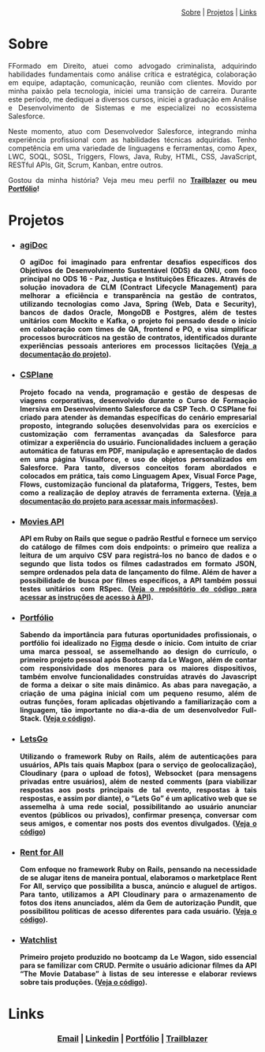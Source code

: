 <p align="right">
    <a href="#heading-sobre"> Sobre</a> |
    <a href="#heading-projetos"> Projetos</a> |
    <a href="#heading-contato"> Links</a> 
  </p>
  <h1 align="left" id="heading-sobre"> Sobre </h1>
  <div>
    <p align="justify"> FFormado em Direito, atuei como advogado criminalista, adquirindo habilidades fundamentais como análise crítica e estratégica, colaboração em equipe, adaptação, comunicação, reunião com clientes. Movido por minha paixão pela tecnologia, iniciei uma transição de carreira. Durante este período, me dediquei a diversos cursos, iniciei a graduação em Análise e Desenvolvimento de Sistemas e me especializei no ecossistema Salesforce. </p>
    <p align="justify"> Neste momento, atuo com Desenvolvedor Salesforce, integrando minha experiência profissional com as habilidades técnicas adquiridas. Tenho competência em uma variedade de linguagens e ferramentas, como Apex, LWC, SOQL, SOSL, Triggers, Flows, Java, Ruby, HTML, CSS, JavaScript, RESTful APIs, Git, Scrum, Kanban, entre outros. </p>
    <p align="justify"> Gostou da minha história? Veja meu meu perfil no <a href="https://www.salesforce.com/trailblazer/icaroleon"><strong> Trailblazer</a> ou meu <a href="https://www.icaroleon.dev"><strong> Portfólio</strong></a>!</p>
  </div>
  <h1 align="left" id="heading-projetos"> Projetos </h1> 
  <ul>
      <li><h3><a href="https://github.com/icaroleon/vs13-squad4-agiDoc" target="_blank">agiDoc</a></h3></li>
    <p align="justify">O agiDoc foi imaginado para enfrentar desafios específicos dos Objetivos de Desenvolvimento Sustentável (ODS) da ONU, com foco principal no ODS 16 - Paz, Justiça e Instituições Eficazes. Através de solução inovadora de CLM (Contract Lifecycle Management) para melhorar a eficiência e transparência na gestão de contratos, utilizando tecnologias como Java, Spring (Web, Data e Security), bancos de dados Oracle, MongoDB e Postgres, além de testes unitários com Mockito e Kafka, o projeto foi pensado desde o início em colaboração com times de QA, frontend e PO, e visa simplificar processos burocráticos na gestão de contratos, identificados durante experiências pessoais anteriores em processos licitações  (<a href="https://github.com/icaroleon/vs13-squad4-agiDoc">Veja a documentação do projeto</a>). </p></li>
    <li><h3><a href="https://www.notion.so/DOCUMENTA-O-ed0bed5f6bb5498bbfb3fca1caa761c1" target="_blank">CSPlane</a></h3></li>
    <p align="justify">Projeto focado na venda, programação e gestão de despesas de viagens corporativas, desenvolvido durante o Curso de Formação Imersiva em Desenvolvimento Salesforce da CSP Tech. O CSPlane foi criado para atender às demandas específicas do cenário empresarial proposto, integrando soluções desenvolvidas para os exercícios e customização com ferramentas avançadas da Salesforce para otimizar a experiência do usuário. Funcionalidades incluem a geração automática de faturas em PDF, manipulação e apresentação de dados em uma página Visualforce, e uso de objetos personalizados em Salesforce. Para tanto, diversos conceitos foram abordados e colocados em prática, tais como Linguagem Apex, Visual Force Page, Flows, customização funcional da plataforma, Triggers, Testes, bem como a realização de deploy através de ferramenta externa.  (<a href="https://www.notion.so/DOCUMENTA-O-BOOTCAMP-CSPTECH-ORGANIZA-O-CSP-PLANE-ed0bed5f6bb5498bbfb3fca1caa761c1">Veja a documentação do projeto para acessar mais informações</a>). </p>
    <li><h3><a href="https://icaroleon.dev" target="_blank"> Movies API </a></h3></li>
    <p align="justify">API em Ruby on Rails que segue o padrão Restful e fornece um serviço do catálogo de filmes com dois endpoints: o primeiro que realiza a leitura de um arquivo CSV para registrá-los no banco de dados e o segundo que lista todos os filmes cadastrados em formato JSON, sempre ordenados pela data de lançamento do filme. Além de haver a possibilidade de busca por filmes específicos, a API também possui testes unitários com RSpec. (<a href="https://github.com/icaroleon/desafio-backend-moviesapi" target="_blank">Veja o repósitório do código para acessar as instruções de acesso à API</a>). 
    <br>
    <li><h3><a href="https://icaroleon.dev" target="_blank"> Portfólio </a></h3></li>
      <p align="justify">Sabendo da importância para futuras oportunidades profissionais, o portfólio foi idealizado no <a href="https://www.figma.com/file/oFcPji135OTxtGRWmgIJyA/Portf%C3%B3lio?node-id=0%3A1" target="_blank"> Figma</a>  desde o ínicio. Com intuito de criar uma marca pessoal, se assemelhando ao design do currículo, o primeiro projeto pessoal após Bootcamp da Le Wagon, além de contar com responsividade dos menores para os maiores dispositivos, também envolve funcionalidades construídas através do Javascript de forma a deixar o site mais dinâmico. As abas para navegação, a criação de uma página inicial com um pequeno resumo, além de outras funções, foram aplicadas objetivando a familiarização com a linguagem, tão importante no dia-a-dia de um desenvolvedor Full-Stack. (<a href="https://github.com/icaroleon/icaroleon.github.io">Veja o código</a>).<p>
    <li><h3><a href="https://www.letsgo-social.com.br" target="_blank"> LetsGo </a></h3></li>
      <p align="justify">Utilizando o framework Ruby on Rails, além de autenticações para usuários, APIs tais quais Mapbox (para o serviço de geolocalização), Cloudinary (para o upload de fotos), Websocket (para mensagens privadas entre usuários), além de nested comments (para viabilizar respostas aos posts principais de tal evento, respostas à tais respostas, e assim por diante), o “Lets Go” é um aplicativo web que se assemelha à uma rede social, possibilitando ao usuário anunciar eventos (públicos ou privados), confirmar presença, conversar com seus amigos, e comentar nos posts dos eventos divulgados. (<a href="https://github.com/lucca1998byu/letsgo">Veja o código</a>) <p>
    <li><h3><a href="https://rent-for-all.herokuapp.com"> Rent for All </a></h3></li>
      <p align="justify">Com enfoque no framework Ruby on Rails, pensando na necessidade de se alugar itens de maneira pontual, elaboramos o marketplace Rent For All, serviço que possibilita a busca, anúncio e aluguel de artigos. Para tanto, utilizamos a API Cloudinary para o armazenamento de fotos dos itens anunciados, além da Gem de autorização Pundit, que possibilitou políticas de acesso diferentes para cada usuário. (<a href="https://github.com/gessicahug/rent_for_all">Veja o código</a>).<p>
     <li><h3><a href="https://watchlist-bootcamp-project.herokuapp.com"> Watchlist </a></h3></li>
      <p align="justify">Primeiro projeto produzido no bootcamp da Le Wagon, sido essencial para se familizar com CRUD. Permite o usuário adicionar filmes da API “The Movie Database” à listas de seu interesse e elaborar reviews sobre tais produções. (<a href="https://github.com/icaroleon/rails-watch-list">Veja o código</a>).<p>
  </ul>
  <h1 align="left" id="heading-contato"> Links</h1> 
    <h3 align="center"><a href = "mailto:icvieiramg@gmail.com"> Email</a>
   | <a href="https://www.linkedin.com/in/icaroleon" target="_blank">Linkedin</a> 
   | <a href="https://icaroleon.dev/" target="_blank">Portfólio</a> 
   | <a href="https://www.salesforce.com/trailblazer/icaroleon" target="_blank">Trailblazer</a> 
    </h3>
  
            
            
  
